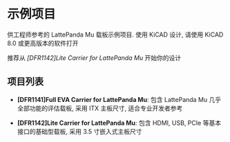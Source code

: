 # 示例项目

供工程师参考的 LattePanda Mu 载板示例项目. 使用 KiCAD 设计, 请使用 KiCAD 8.0 或更高版本的软件打开

推荐从 *\[DFR1142\]Lite Carrier for LattePanda Mu* 开始你的设计

## 项目列表

- **\[DFR1141\]Full EVA Carrier for LattePanda Mu**: 包含 LattePanda Mu 几乎全部功能的评估载板, 采用 ITX 主板尺寸, 适合专业开发者参考

- **\[DFR1142\]Lite Carrier for LattePanda Mu**: 包含 HDMI, USB, PCIe 等基本接口的基础型载板, 采用 3.5 寸嵌入式主板尺寸
